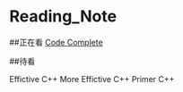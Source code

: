 # Reading_Note

##正在看
[Code Complete](https://github.com/steven558877/Reading_Note/tree/master/Code%20Complete)
<!--stackedit_data:
eyJoaXN0b3J5IjpbMTA2MjE0NDgwMl19
-->

##待看

Effictive C++
More Effictive C++
Primer C++

